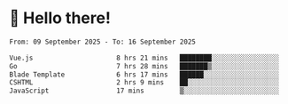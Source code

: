 # 👋 Hello there!

<!--START_SECTION:waka-->

```txt
From: 09 September 2025 - To: 16 September 2025

Vue.js                     8 hrs 21 mins   ████████░░░░░░░░░░░░░░░░░   32.11 %
Go                         7 hrs 28 mins   ███████▒░░░░░░░░░░░░░░░░░   28.69 %
Blade Template             6 hrs 17 mins   ██████░░░░░░░░░░░░░░░░░░░   24.18 %
CSHTML                     2 hrs 9 mins    ██░░░░░░░░░░░░░░░░░░░░░░░   08.30 %
JavaScript                 17 mins         ▒░░░░░░░░░░░░░░░░░░░░░░░░   01.14 %
```

<!--END_SECTION:waka-->
